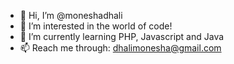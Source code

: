 - 👋 Hi, I’m @moneshadhali
- 👀 I’m interested in the world of code!
- 🌱 I’m currently learning PHP, Javascript and Java
- 📫 Reach me through: dhalimonesha@gmail.com

<!---
moneshadhali/moneshadhali is a ✨ special ✨ repository because its `README.md` (this file) appears on your GitHub profile.
You can click the Preview link to take a look at your changes.
--->
